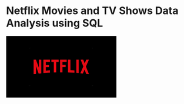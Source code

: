 # Netflix Movies and TV Shows Data Analysis using SQL 

![Netflix Logo](https://github.com/Anchaltyagi16/Netflix_sql_project/blob/main/download.png)
